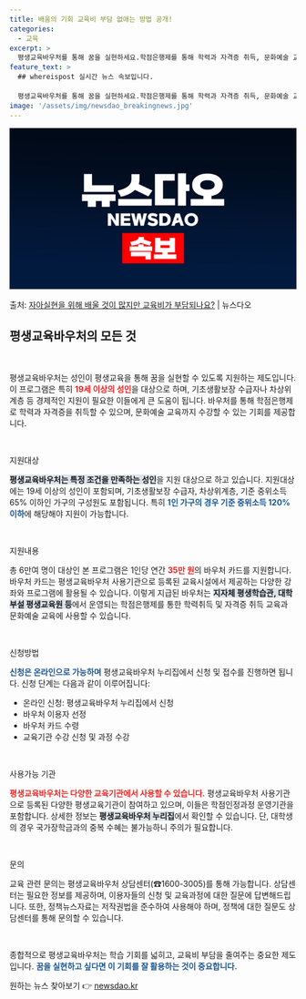 ```yaml
---
title: 배움의 기회 교육비 부담 없애는 방법 공개!
categories:
  - 교육
excerpt: >
  평생교육바우처를 통해 꿈을 실현하세요.학점은행제를 통해 학력과 자격증 취득, 문화예술 교육까지 수강할 수 있…
feature_text: >
  ## whereispost 실시간 뉴스 속보입니다.

  평생교육바우처를 통해 꿈을 실현하세요.학점은행제를 통해 학력과 자격증 취득, 문화예술 교육까지 수강할 수 있…
image: '/assets/img/newsdao_breakingnews.jpg'
---
```


![뉴스다오 속보](/assets/img/newsdao_breakingnews.jpg)

<p>출처: <a href="https://newsdao.kr/2178" rel="dofollow">자아실현을 위해 배울 것이 많지만 교육비가 부담되나요?</a> | 뉴스다오</p>

<h2 data-ke-size="size26">평생교육바우처의 모든 것</h2>

<p data-ke-size="size16">&nbsp;</p>

평생교육바우처는 성인이 평생교육을 통해 꿈을 실현할 수 있도록 지원하는 제도입니다. 이 프로그램은 특히 <b><span style="color: #ee2323;">19세 이상의 성인</span></b>을 대상으로 하며, 기초생활보장 수급자나 차상위계층 등 경제적인 지원이 필요한 이들에게 큰 도움이 됩니다. 바우처를 통해 학점은행제로 학력과 자격증을 취득할 수 있으며, 문화예술 교육까지 수강할 수 있는 기회를 제공합니다. 

<p data-ke-size="size16">&nbsp;</p>

지원대상

<b><span style="background-color: #21538527;">평생교육바우처는 특정 조건을 만족하는 성인</span></b>을 지원 대상으로 하고 있습니다. 지원대상에는 19세 이상의 성인이 포함되며, 기초생활보장 수급자, 차상위계층, 기준 중위소득 65% 이하인 가구의 구성원도 포함됩니다. 특히 <b><span style="color: #1a5490;">1인 가구의 경우 기준 중위소득 120% 이하</span></b>에 해당해야 지원이 가능합니다.

<p data-ke-size="size16">&nbsp;</p>

지원내용

총 6만여 명이 대상인 본 프로그램은 1인당 연간 <b><span style="color: #ee2323;">35만 원</span></b>의 바우처 카드를 지원합니다. 바우처 카드는 평생교육바우처 사용기관으로 등록된 교육시설에서 제공하는 다양한 강좌와 프로그램에 활용될 수 있습니다. 이렇게 지급된 바우처는 <b><span style="background-color: #21538527;">지자체 평생학습관, 대학 부설 평생교육원 등</span></b>에서 운영되는 학점은행제를 통한 학력취득 및 자격증 취득 교육과 문화예술 교육에 사용할 수 있습니다.

<p data-ke-size="size16">&nbsp;</p>

신청방법

<p><b><span style="color: #1a5490;">신청은 온라인으로 가능하며</span></b> 평생교육바우처 누리집에서 신청 및 접수를 진행하면 됩니다. 신청 단계는 다음과 같이 이루어집니다:</p>
<ul>
    <li>온라인 신청: 평생교육바우처 누리집에서 신청</li>
    <li>바우처 이용자 선정</li>
    <li>바우처 카드 수령</li>
    <li>교육기관 수강 신청 및 과정 수강</li>
</ul>

<p data-ke-size="size16">&nbsp;</p>

사용가능 기관

<b><span style="color: #ee2323;">평생교육바우처는 다양한 교육기관에서 사용할 수 있습니다.</span></b> 평생교육바우처 사용기관으로 등록된 다양한 평생교육기관이 참여하고 있으며, 이들은 학점인정과정 운영기관을 포함합니다. 상세한 정보는 <b><span style="background-color: #21538527;">평생교육바우처 누리집</span></b>에서 확인할 수 있습니다. 단, 대학생의 경우 국가장학금과의 중복 수혜는 불가능하니 주의가 필요합니다.

<p data-ke-size="size16">&nbsp;</p>

문의

교육 관련 문의는 평생교육바우처 상담센터(☎1600-3005)를 통해 가능합니다. 상담센터는 필요한 정보를 제공하며, 이용자들의 신청 및 교육과정에 대한 질문에 답변해드립니다. 또한, 정책뉴스자료는 저작권법을 준수하여 사용해야 하며, 정책에 대한 질문도 상담센터를 통해 문의할 수 있습니다.

<p data-ke-size="size16">&nbsp;</p>

종합적으로 평생교육바우처는 학습 기회를 넓히고, 교육비 부담을 줄여주는 중요한 제도입니다. <b><span style="color: #1a5490;">꿈을 실현하고 싶다면 이 기회를 잘 활용하는 것이 중요합니다.</span></b> 

원하는 뉴스 찾아보기 👉 <a href="https://newsdao.kr" rel="dofollow">newsdao.kr</a>


